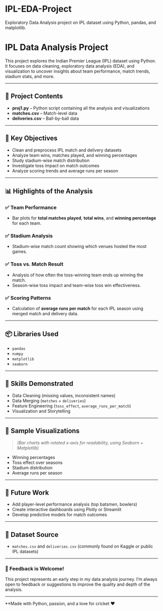 # IPL-EDA-Project
Exploratory Data Analysis project on IPL dataset using Python, pandas, and matplotlib.

# IPL Data Analysis Project

This project explores the Indian Premier League (IPL) dataset using Python. It focuses on data cleaning, exploratory data analysis (EDA), and visualization to uncover insights about team performance, match trends, stadium stats, and more.

---

## 📁 Project Contents

- **proj1.py** – Python script containing all the analysis and visualizations
- **matches.csv** – Match-level data
- **deliveries.csv** – Ball-by-ball data

---

## 📌 Key Objectives

- Clean and preprocess IPL match and delivery datasets
- Analyze team wins, matches played, and winning percentages
- Study stadium-wise match distribution
- Investigate toss impact on match outcomes
- Analyze scoring trends and average runs per season

---

## 📊 Highlights of the Analysis

### ✅ Team Performance
- Bar plots for **total matches played**, **total wins**, and **winning percentage** for each team.

### ✅ Stadium Analysis
- Stadium-wise match count showing which venues hosted the most games.

### ✅ Toss vs. Match Result
- Analysis of how often the toss-winning team ends up winning the match.
- Season-wise toss impact and team-wise toss win effectiveness.

### ✅ Scoring Patterns
- Calculation of **average runs per match** for each IPL season using merged match and delivery data.

---

## 📦 Libraries Used

- `pandas`
- `numpy`
- `matplotlib`
- `seaborn`

---

## 🧠 Skills Demonstrated

- Data Cleaning (missing values, inconsistent names)
- Data Merging (`matches` + `deliveries`)
- Feature Engineering (`toss_effect`, `average_runs_per_match`)
- Visualization and Storytelling

---

## 📌 Sample Visualizations

> *(Bar charts with rotated x-axis for readability, using Seaborn + Matplotlib)*  
- Winning percentages  
- Toss effect over seasons  
- Stadium distribution  
- Average runs per season

---

## 🚀 Future Work

- Add player-level performance analysis (top batsmen, bowlers)
- Create interactive dashboards using Plotly or Streamlit
- Develop predictive models for match outcomes

---

## 📂 Dataset Source

- `matches.csv` and `deliveries.csv` (commonly found on Kaggle or public IPL datasets)

---

### 📢 Feedback is Welcome!

This project represents an early step in my data analysis journey. I’m always open to feedback or suggestions to improve the quality and depth of the analysis.

---

**Made with Python, passion, and a love for cricket ❤️
